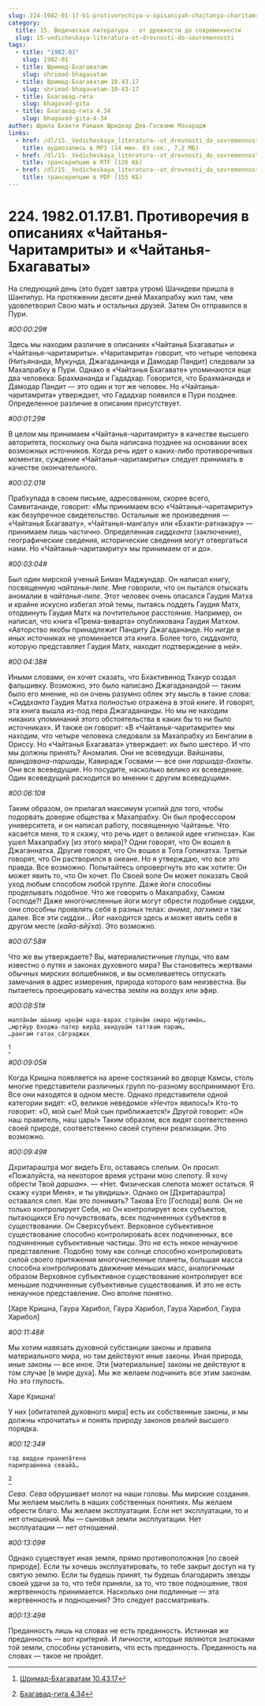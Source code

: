 ```yaml
---
slug: 224-1982-01-17-b1-protivorechiya-v-opisaniyah-chajtanya-charitamrity-i-chajtanya-bhagavaty
category:
  title: 15. Ведическая литература - от древности до современности
  slug: 15-vedicheskaya-literatura-ot-drevnosti-do-sovremennosti
tags:
  - title: "1982.01"
    slug: 1982-01
  - title: Шримад-Бхагаватам
    slug: shrimad-bhagavatam
  - title: Шримад-Бхагаватам 10.43.17
    slug: shrimad-bhagavatam-10-43-17
  - title: Бхагавад-гита
    slug: bhagavad-gita
  - title: Бхагавад-гита 4.34
    slug: bhagavad-gita-4-34
author: Шрила Бхакти Ракшак Шридхар Дев-Госвами Махарадж
links:
  - href: /dl/15._Vedicheskaya_literatura--ot_drevnosti_do_sovremennosti/224_1982.01.17.B1_SridharMj_Protivorechiya_v_opisaniyah_Chaytanya-Charitamrity_i_Chaitanya-bhagavaty.mp3
    title: аудиозапись в MP3 (14 мин. 03 сек., 7,2 МБ)
  - href: /dl/15._Vedicheskaya_literatura--ot_drevnosti_do_sovremennosti/224_1982.01.17.B1_SridharMj_Protivorechiya_v_opisaniyah_Chaytanya-Charitamrity_i_Chaitanya-bhagavaty.rtf
    title: транскрипцию в RTF (126 КБ)
  - href: /dl/15._Vedicheskaya_literatura--ot_drevnosti_do_sovremennosti/224_1982.01.17.B1_SridharMj_Protivorechiya_v_opisaniyah_Chaytanya-Charitamrity_i_Chaitanya-bhagavaty.pdf
    title: транскрипцию в PDF (155 КБ)
---
```


# 224. 1982.01.17.B1. Противоречия в описаниях «Чайтанья-Чаритамриты» и «Чайтанья-Бхагаваты»

На следующий день (это будет завтра утром) Шачидеви пришла в Шантипур. На протяжении десяти дней Махапрабху жил там, чем удовлетворил Свою мать и остальных друзей. Затем Он отправился в Пури.

*#00:00:29#*

Здесь мы находим различие в описаниях «Чайтанья Бхагаваты» и «Чайтанья-чаритамриты». «Чаритамрита» говорит, что четыре человека (Нитьянанда, Мукунда, Джагадананда и Дамодар Пандит) следовали за Махапрабху в Пури. Однако в «Чайтанья Бхагавате» упоминаются еще два человека: Брахмананда и Гададхар. Говорится, что Брахмананда и Дамодар Пандит — это один и тот же человек. Но «Чайтанья-чаритамрита» утверждает, что Гададхар появился в Пури позднее. Определенное различие в описании присутствует.

*#00:01:29#*

В целом мы принимаем «Чайтанья-чаритамриту» в качестве высшего авторитета, поскольку она была написана позднее на основании всех возможных источников. Когда речь идет о каких-либо противоречивых моментах, суждение «Чайтанья-чаритамриты» следует принимать в качестве окончательного.

*#00:02:01#*

Прабхупада в своем письме, адресованном, скорее всего, Самвитананде, говорит: «Мы принимаем всю «Чайтанья-чаритамриту» как безупречное свидетельство. Остальные же произведения — «Чайтанья Бхагавату», «Чайтанья-мангалу» или «Бхакти-ратнакару» — принимаем лишь частично. Определенная *сиддханта* (заключение), географические сведения, исторические сведения могут отвергаться нами. Но «Чайтанья-чаритамриту» мы принимаем от и до».

*#00:03:04#*

Был один мирской ученый Биман Маджундар. Он написал книгу, посвященную *чайтанья-лиле*. Мне говорили, что он пытался отыскать аномалии в *чайтанья-лиле*. Этот человек очень опасался Гаудия Матха и крайне искусно избегал этой темы, пытаясь поддеть Гаудия Матх, отодвинуть Гаудия Матх на почтительное расстояние. Например, он написал, что книга «Према-виварта» опубликована Гаудия Матхом. «Авторство якобы принадлежит Пандиту Джагадананде. Но нигде в иных источниках не упоминается эта книга. Более того, *сиддханта*, которую представляет Гаудия Матх, находит подтверждение в ней».

*#00:04:38#*

Иными словами, он хочет сказать, что Бхактивинод Тхакур создал фальшивку. Возможно, это было написано Джагаданандой — таким было его мнение, но он очень разумно облек эту мысль в такие слова: «*Сиддханта* Гаудия Матха полностью отражена в этой книге. И говорят, эта книга вышла из-под пера Джагадананды. Но мы не находим никаких упоминаний этого обстоятельства в каких бы то ни было источниках». И также он говорит: «В «Чайтанья-чаритамрите» мы находим, что четыре человека следовали за Махапрабху из Бенгалии в Ориссу. Но «Чайтанья Бхагавата» утверждает: их было шестеро. И что мы должны принять? Аномалия. Они не всеведущи. Вайшнавы, *вриндавана-паршады*, Кавирадж Госвами — все они *паршада-бхакты*. Они все всеведущие. Но посудите, насколько велико их всеведение. Один всеведущий расходится во мнении с другим всеведущим».

*#00:06:10#*

Таким образом, он прилагал максимум усилий для того, чтобы подорвать доверие общества к Махапрабху. Он был профессором университета, и он написал работу, посвященную Чайтанье. Что касается меня, то я скажу, что речь идет о великой идее «гипноза». Как ушел Махапрабху [из этого мира]? Одни говорят, что Он вошел в Джаганнатха. Другие говорят, что Он вошел в Тота Гопинатха. Третьи говорят, что Он растворился в океане. Но я утверждаю, что все это правда. Все возможно. Попытайтесь опровергнуть это как хотите: Он может явить то, что Он хочет. По Своей воле Он может показать Свой уход любым способом любой группе. Даже йоги способны проделывать подобное. Что же говорить о Махапрабху, Самом Господе?! Даже многочисленные йоги могут обрести подобные *сиддхи*, они способны проявлять себя в разных телах: *анима*, *лагхима* и так далее. Все эти *сиддхи*… Йог находится здесь и может явить себя в другом месте (*ка̄йа-вйӯха*). Это возможно.

*#00:07:58#*

Что же вы утверждаете? Вы, материалистичные глупцы, что вам известно о путях и законах духовного мира? Вы становитесь жертвами обычных мирских волшебников, и вы осмеливаетесь отпускать замечания в адрес измерения, природа которого вам неизвестна. Вы пытаетесь проецировать качества земли на воздух или эфир.

*#00:08:51#*

    малла̄на̄м аш́анир нр̣н̣а̄м̇ нара-варах̣ стрӣн̣а̄м̇ смаро мӯртима̄н…
    …мр̣тйур бходжа-патер вира̄д̣ авидуш̣а̄м̇ таттвам̇ парам̇…
    …ран̇гам̇ гатах̣ са̄граджах̣
[^_ftn1]

*#00:09:05#*

Когда Кришна появляется на арене состязаний во дворце Камсы, столь многие представители различных групп по-разному воспринимают Его. Все они находятся в одном месте. Однако представители одной категории видят: «О, великое неведомое «Нечто» явилось!» Кто-то говорит: «О, мой сын! Мой сын приближается!» Другой говорит: «Он наш правитель, наш царь!» Таким образом, все видят соответственно своей природе, соответственно своей ступени реализации. Это возможно.

*#00:09:49#*

Дхритараштра мог видеть Его, оставаясь слепым. Он просил: «Пожалуйста, на некоторое время устрани мою слепоту. Я хочу обрести Твой *даршан*». — «Нет. Физическая слепота может остаться. Я скажу «узри Меня», и ты увидишь». Однако он [Дхритараштра] оставался слеп. Как это понимать? Такова Его [Господа] воля. Он не только контролирует Себя, но Он контролирует всех субъектов, пытающихся Его почувствовать, всех подчиненных субъектов в существовании. Он Сверхсубъект. Верховное субъективное существование способно контролировать всех подчиненных, все подчиненные субъективные частицы. Это не есть некое ненаучное представление. Подобно тому как солнце способно контролировать силой своего притяжения многочисленные планеты, большая масса способна контролировать движение меньших масс, аналогичным образом Верховное субъективное существование контролирует все меньшие подчиненные субъективные существования. И это не есть ненаучное представление. Оно вполне понятно.

[Харе Кришна, Гаура Харибол, Гаура Харибол, Гаура Харибол, Гаура Харибол]

*#00:11:48#*

Мы хотим навязать духовной субстанции законы и правила материального мира, но там действуют иные законы. Иная природа, иные законы — все иное. Эти [материальные] законы не действуют в том случае [в мире духа]. Мы же желаем подчинить все этим законам. Но это глупость.

Харе Кришна!

У них [обитателей духовного мира] есть их собственные законы, и мы должны «прочитать» и понять природу законов реалий высшего порядка.

*#00:12:34#*

    тад виддхи пран̣ипа̄тена
    парипраш́нена севайа̄…
[^_ftn2]

*Сева*. *Сева* обрушивает молот на наши головы. Мы мирские создания. Мы желаем мыслить в наших собственных понятиях. Мы желаем обрести благо. Мы желаем эксплуатации. Если нет эксплуатации, то и нет отношений. Мы — сыновья земли эксплуатации. Нет эксплуатации — нет отношений.

*#00:13:09#*

Однако существует иная земля, прямо противоположная [по своей природе]. Если ты хочешь эксплуатировать, то тебе закрыт доступ на ту святую землю. Если ты будешь принят, ты будешь благодарить звезды своей удачи за то, что тебя приняли, за то, что твое подношение, твоя жертвенность принимается. Насколько они подлинные — эта жертвенность и подношения? Это следует рассматривать.

*#00:13:49#*

Преданность лишь на словах не есть преданность. Истинная же преданность — вот критерий. И личности, которые являются знатоками той земли, способны установить, что есть преданность. Преданность на словах — такое не пройдет.



[^_ftn1]: [Шримад-Бхагаватам 10.43.17](../notes/shrimad-bhagavatam/shrimad-bhagavatam-10-43-17.md)

[^_ftn2]: [Бхагавад-гита 4.34](../notes/bhagavad-gita/bhagavad-gita-4-34.md)
